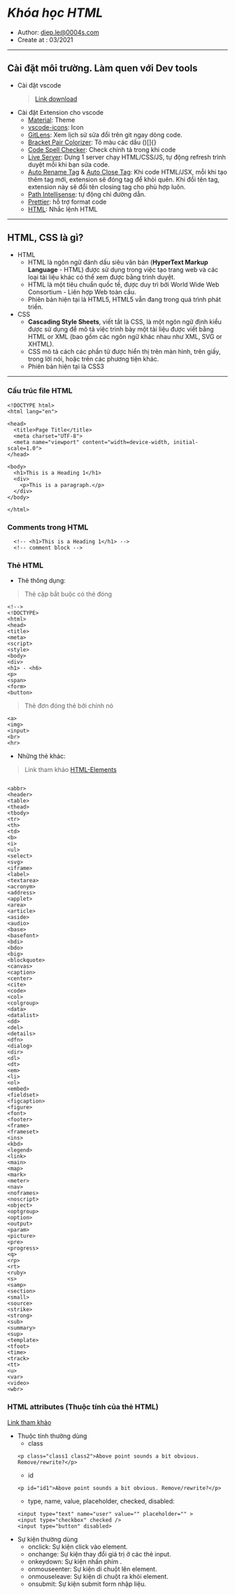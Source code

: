 # **_Khóa học HTML_**

- Author: <diep.le@0004s.com>
- Create at : 03/2021

---

## Cài đặt môi trường. Làm quen với Dev tools

- Cài đặt vscode
  > [Link download](https://code.visualstudio.com/Download)
- Cài đặt Extension cho vscode
  - [Material](https://marketplace.visualstudio.com/items?itemName=PKief.material-icon-theme): Theme
  - [vscode-icons](https://marketplace.visualstudio.com/items?itemName=vscode-icons-team.vscode-icons): Icon
  - [GitLens](https://marketplace.visualstudio.com/items?itemName=eamodio.gitlens): Xem lịch sử sửa đổi trên git ngay dòng code.
  - [Bracket Pair Colorizer](https://marketplace.visualstudio.com/items?itemName=CoenraadS.bracket-pair-colorizer): Tô màu các dấu ()[]{}
  - [Code Spell Checker](https://marketplace.visualstudio.com/items?itemName=streetsidesoftware.code-spell-checker): Check chính tả trong khi code
  - [Live Server](https://marketplace.visualstudio.com/items?itemName=ritwickdey.LiveServer): Dựng 1 server chạy HTML/CSS/JS, tự động refresh trình duyệt mỗi khi bạn sửa code.
  - [Auto Rename Tag](https://marketplace.visualstudio.com/items?itemName=formulahendry.auto-rename-tag) & [Auto Close Tag](https://marketplace.visualstudio.com/items?itemName=formulahendry.auto-close-tag): Khi code HTML/JSX, mỗi khi tạo thêm tag mới, extension sẽ đóng tag để khỏi quên. Khi đổi tên tag, extension này sẽ đổi tên closing tag cho phù hợp luôn.
  - [Path Intellisense](https://marketplace.visualstudio.com/items?itemName=christian-kohler.path-intellisense): tự động chỉ đường dẫn.
  - [Prettier](https://marketplace.visualstudio.com/items?itemName=esbenp.prettier-vscode): hỗ trợ format code
  - [HTML](https://marketplace.visualstudio.com/items?itemName=abusaidm.html-snippets): Nhắc lệnh HTML

---

## **HTML, CSS** là gì?

- HTML
  - HTML là ngôn ngữ đánh dấu siêu văn bản (**HyperText Markup Language** - HTML) được sử dụng trong việc tạo trang web và các loại tài liệu khác có thể xem được bằng trình duyệt.
  - HTML là một tiêu chuẩn quốc tế, được duy trì bởi World Wide Web Consortium - Liên hợp Web toàn cầu.
  - Phiên bản hiện tại là HTML5, HTML5 vẫn đang trong quá trình phát triển.
- CSS
  - **Cascading Style Sheets**, viết tắt là CSS, là một ngôn ngữ định kiểu được sử dụng để mô tả việc trình bày một tài liệu được viết bằng HTML or XML (bao gồm các ngôn ngữ khác nhau như XML, SVG or XHTML).
  - CSS mô tả cách các phần tử được hiển thị trên màn hình, trên giấy, trong lời nói, hoặc trên các phương tiện khác.
  - Phiên bản hiện tại là CSS3

---

### Cấu trúc file HTML

```javascript:
<!DOCTYPE html>
<html lang="en">

<head>
  <title>Page Title</title>
  <meta charset="UTF-8">
  <meta name="viewport" content="width=device-width, initial-scale=1.0">
</head>

<body>
  <h1>This is a Heading 1</h1>
  <div>
    <p>This is a paragraph.</p>
  </div>
</body>

</html>
```

### Comments trong HTML

```javascript:
  <!-- <h1>This is a Heading 1</h1> -->
  <!-- comment block -->
```

### Thẻ HTML
- Thẻ thông dụng:
>Thẻ cặp bắt buộc có thẻ đóng
```javascript:
<!-->
<!DOCTYPE>
<html>
<head>
<title>
<meta>
<script>
<style>
<body>
<div>
<h1> - <h6>
<p>
<span>
<form>
<button>
```
>Thẻ đơn đóng thẻ bởi chính nó
```javascript:
<a>
<img>
<input>
<br>
<hr>
```

- Những thẻ khác:

> Link tham khảo [HTML-Elements](https://developer.mozilla.org/en-US/docs/Web/HTML/Element)

```javascript:

<abbr>
<header>
<table>
<thead>
<tbody>
<tr>
<th>
<td>
<b>
<i>
<ul>
<select>
<svg>
<iframe>
<label>
<textarea>
<acronym>
<address>
<applet>
<area>
<article>
<aside>
<audio>
<base>
<basefont>
<bdi>
<bdo>
<big>
<blockquote>
<canvas>
<caption>
<center>
<cite>
<code>
<col>
<colgroup>
<data>
<datalist>
<dd>
<del>
<details>
<dfn>
<dialog>
<dir>
<dl>
<dt>
<em>
<li>
<ol>
<embed>
<fieldset>
<figcaption>
<figure>
<font>
<footer>
<frame>
<frameset>
<ins>
<kbd>
<legend>
<link>
<main>
<map>
<mark>
<meter>
<nav>
<noframes>
<noscript>
<object>
<optgroup>
<option>
<output>
<param>
<picture>
<pre>
<progress>
<q>
<rp>
<rt>
<ruby>
<s>
<samp>
<section>
<small>
<source>
<strike>
<strong>
<sub>
<summary>
<sup>
<template>
<tfoot>
<time>
<track>
<tt>
<u>
<var>
<video>
<wbr>
```
### HTML attributes (Thuộc tính của thẻ HTML)

[Link tham khảo](https://developer.mozilla.org/en-US/docs/Web/HTML/Global_attributes)

- Thuộc tính thường dùng
  - class
  ```html:
  <p class="class1 class2">Above point sounds a bit obvious. Remove/rewrite?</p>
  ```
  - id
  ```html:
  <p id="id1">Above point sounds a bit obvious. Remove/rewrite?</p>
  ```
  - type, name, value, placeholder, checked, disabled:
  ```html:
  <input type="text" name="user" value="" placeholder="" >
  <input type="checkbox" checked />
  <input type="button" disabled>
  ```
- Sự kiện thường dùng
  - onclick: Sự kiện click vào element.
  - onchange: Sự kiện thay đổi giá trị ở các thẻ input.
  - onkeydown: Sự kiện nhấn phím .
  - onmouseenter: Sự kiện di chuột lên element.
  - onmouseleave: Sự kiện di chuột ra khỏi element.
  - onsubmit: Sự kiện submit form nhập liệu.
<!-- ## Attribute trong HTML -->

<!-- ## Sử dụng CSS trong HTML -->

<!-- ## ID và Class -->

<!-- ## CSS selector -->

<!-- ## Độ ưu tiên trong CSS -->

<!-- ## Đặt biến trong CSS -->

<!-- ## Đơn vị trong CSS -->

<!-- ## CSS Functions -->

<!-- ## Pseudo classes -->

<!-- ## Pseudo elements -->

<!-- ## CSS Padding -->

<!-- ## CSS Border -->

<!-- ## CSS Margin -->

<!-- ## CSS Box-sizing -->

<!-- ## CSS Background-clip -->

<!-- ## CSS Background-image -->

<!-- ## CSS Background-size keywords -->

<!-- ## CSS Background-origin -->

<!-- ## CSS Background-position -->

<!-- ## CSS Background shorthand -->

<!-- ## CSS Position: Relative -->

<!-- ## CSS Position: Absolute -->

<!-- ## CSS Position: Fixed -->

<!-- ## CSS Position: Sticky -->

<!-- ## Giới thiệu dự án -->

<!-- ## Phân biệt & gọi tên các thành phần -->

<!-- ## Phân tích dự án -->

<!-- ## Tạo project base -->

<!-- ## Header CSS -->

<!-- ## Navigation CSS -->

<!-- ## Header search CSS -->

<!-- ## Header fixed CSS -->

<!-- ## Slider CSS -->

<!-- ## About section CSS -->

<!-- ## Team section CSS -->

<!-- ## Tour tickets CSS -->

<!-- ## Tour places CSS -->

<!-- ## Row - columns layout -->

<!-- ## Contact form CSS -->

<!-- ## Map, footer CSS

## Review

## Responsive là gì?

## Media queries?

## Tablet responsive

## Mobile menu responsive

## Mobile menu fix bug

## Mobile submenu fix bug

## Content responsive

## Contact form responsive

## Review

## Run and fix bug on mobile

## Fix bugs

## Giới thiệu Flexbox

## Thuộc tính CSS trong Flexbox

## Học Flexbox qua ví dụ

## Để học Flexbox tốt hơn bạn nên xem video này

## BEM là gì?

## Thực hành BEM - Level 1

## Bài thực hành Level 2

## Đặt tên class khi Block lồng nhau

## Dựng base source

## Reset CSS

## Dựng base CSS

## Dựng khung web

## Navbar CSS

## Nhúng Font-Icons

## Icons CSS

## Header QR code CSS

## Header notification CSS - Phần 1

## Header notification CSS - Phần 2

## Header notification CSS - Phần 3

## Header notification CSS - Phần 4

## Base modal

## Dựng khung form đăng ký

## CSS form đăng ký

## CSS form đăng ký - Phần 2

## CSS form đăng nhập

## Modal animation

## Dựng khung phần tìm kiếm

## Header tìm kiếm CSS

## Lịch sử tìm kiếm CSS

## Header giỏ hàng trống CSS

## Header cart badge

## Header cart - List products

## Header user info

## Header fix UI bugs

## Danh mục: Dựng khung

## Danh mục: Base responsive

## Danh mục CSS

## Dựng khung: Sắp xếp sản phẩm

## CSS: Sắp xếp sản phẩm

## Dựng khung sản phẩm

## Sản phẩm CSS

## Sản phẩm CSS - Phần 2

## Sản phẩm CSS - Phần 3

## Sản phẩm: CSS nhãn yêu thích

## Sản phẩm: CSS nhãn giảm giá

## Hoàn thiện phần sản phẩm

## Fix UI bugs - Phần 2

## Pagination UI

## Dựng khung Footer

## Footer CSS -->
